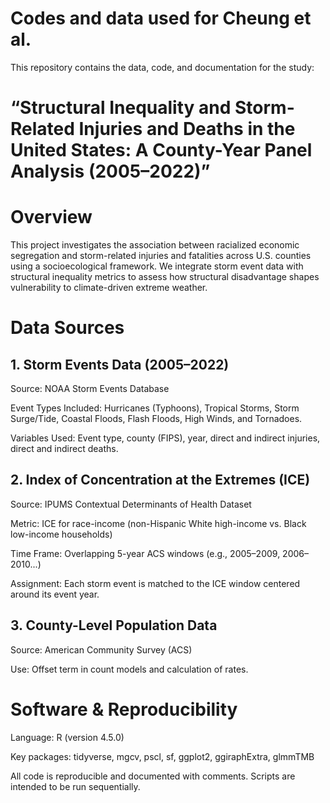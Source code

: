 # Codes and data used for Cheung et al.

This repository contains the data, code, and documentation for the study:
# “Structural Inequality and Storm-Related Injuries and Deaths in the United States: A County-Year Panel Analysis (2005–2022)”

# Overview
This project investigates the association between racialized economic segregation and storm-related injuries and fatalities across U.S. counties using a socioecological framework. We integrate storm event data with structural inequality metrics to assess how structural disadvantage shapes vulnerability to climate-driven extreme weather.

# Data Sources
## 1. Storm Events Data (2005–2022)
Source: NOAA Storm Events Database

Event Types Included: Hurricanes (Typhoons), Tropical Storms, Storm Surge/Tide, Coastal Floods, Flash Floods, High Winds, and Tornadoes.

Variables Used: Event type, county (FIPS), year, direct and indirect injuries, direct and indirect deaths.

## 2. Index of Concentration at the Extremes (ICE)
Source: IPUMS Contextual Determinants of Health Dataset

Metric: ICE for race-income (non-Hispanic White high-income vs. Black low-income households)

Time Frame: Overlapping 5-year ACS windows (e.g., 2005–2009, 2006–2010...)

Assignment: Each storm event is matched to the ICE window centered around its event year.

## 3. County-Level Population Data
Source: American Community Survey (ACS)

Use: Offset term in count models and calculation of rates.

# Software & Reproducibility
Language: R (version 4.5.0)

Key packages: tidyverse, mgcv, pscl, sf, ggplot2, ggiraphExtra, glmmTMB

All code is reproducible and documented with comments. Scripts are intended to be run sequentially.
